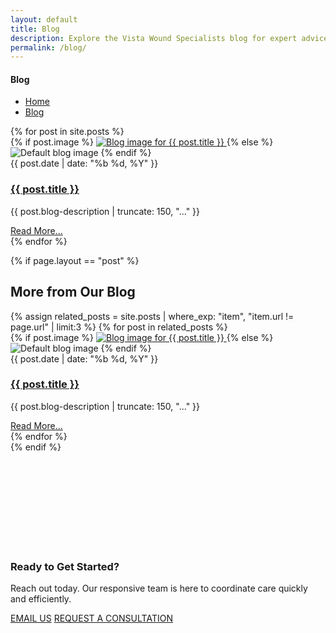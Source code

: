 ```yaml
---
layout: default
title: Blog
description: Explore the Vista Wound Specialists blog for expert advice, patient resources, and valuable insights on healing complex wounds and navigating at-home care.
permalink: /blog/
---
```


<section
  class="breadcrumbs hero-bg"
  style="
    background-image: url('{{ site.baseurl }}/assets/img/blog-main-page\ -image.png');
    background-size: cover;
    /* background-position: center; */
  "
>
  <div class="container">
    <div class="row">
      <!-- Breadcrumb-Content -->
      <div class="col-lg-6 offset-lg-3 col-12">
        <div class="breadcrumb-content">
          <h4>Blog</h4>
          <ul class="breadcrumb-menu">
            <li>
              <a href="{{ site.baseurl }}/">Home</a
              ><i class="far fa-angle-double-right"></i>
            </li>
            <li><a href="#">Blog</a></li>
          </ul>
        </div>
      </div>
    </div>
  </div>
</section>

<section class="blog-area blog-archive-area">
  <div class="container">
    <div class="row">
      {% for post in site.posts %}
      <div
        class="col-lg-4 col-md-6 col-12 wow fadeInLeft mb-3"
        data-wow-delay="0.2s"
      >
        <!-- Single Blog -->
        <div class="single-blog">
          <div class="s-blog-head">
            <div class="s-blog-img">
              {% if post.image %}
              <a href="{{ site.baseurl }}{{ post.url }}"
                  >
              <img
                src="{{ site.baseurl }}{{ post.image }}"
                alt="Blog image for {{ post.title }}"
              />
              </a>
              {% else %}
              <img
                src="{{ site.baseurl }}/assets/img/default-blog.jpg"
                alt="Default blog image"
              />
              {% endif %}
            </div>
            <div class="top-meta">
              <span>{{ post.date | date: "%b %d, %Y" }}</span>
            </div>
          </div>
          <div class="single-blog-content">
            <div class="single-blog-title">
              <h3>
                <a href="{{ site.baseurl }}{{ post.url }}"
                  >{{ post.title }}</a
                >
              </h3>
              <p>{{ post.blog-description | truncate: 150, "..." }}</p>
            </div>
            <!-- Blog Author -->
            <div class="blog-author">
              <!-- <div class="b-author-left">
                <img src="/assets/img/nurse-blog-first.png" alt="#" />
              </div> -->
              <div class="b-author-content">
                <a href="{{ site.baseurl }}{{ post.url }}" class="about-links"
                  >Read More...</a
                >
              </div>
            </div>
          </div>
        </div>
      </div>
      {% endfor %}
      <!-- End Single Blog -->
    </div>

  </div>
</section>

{% if page.layout == "post" %}

<!-- More Blog Posts Section -->
<section class="blog-area blog-archive-area">
  <div class="container">
    <h2 class="section-title text-center mt-5 mb-3">More from Our Blog</h2>
    <div class="row">
      {% assign related_posts = site.posts | where_exp: "item", "item.url !=
      page.url" | limit:3 %} {% for post in related_posts %}
      <div
        class="col-lg-4 col-md-6 col-12 wow fadeInLeft mb-3"
        data-wow-delay="0.2s"
      >
        <div class="single-blog">
          <div class="s-blog-head">
            <div class="s-blog-img">
              {% if post.image %}
              <a href="{{ site.baseurl }}{{ post.url }}">
              <img
                src="{{ site.baseurl }}{{ post.image }}"
                alt="Blog image for {{ post.title }}"
              />
              </a>
              {% else %}
              <img
                src="{{ site.baseurl }}/assets/img/default-blog.jpg"
                alt="Default blog image"
              />
              {% endif %}
            </div>
            <div class="top-meta">
              <span>{{ post.date | date: "%b %d, %Y" }}</span>
            </div>
          </div>
          <div class="single-blog-content">
            <div class="single-blog-title">
              <h3>
                <a href="{{ site.baseurl }}{{ post.url }}"
                  >{{ post.title  }}</a
                >
              </h3>
              <p>{{ post.blog-description | truncate: 150, "..." }}</p>
            </div>
            <div class="blog-author">
              <div class="b-author-content">
                <a href="{{ site.baseurl }}{{ post.url }}" class="about-links"
                  >Read More...</a
                >
              </div>
            </div>
          </div>
        </div>
      </div>
      {% endfor %}
    </div>
  </div>
</section>
{% endif %}

<section
  class="news-letter-area newsletter-bg"
  style="background-image: url('{{ site.baseurl }}/assets/img/ready-to-started.png'); padding: 150px 0; background-size: cover; background-position: center; background-repeat: no-repeat;"
>
  <div class="container">
    <div class="row align-items-center">
      <div class="col-lg-6 col-12 wow fadeInLeft" data-wow-delay="0.1s">
        <div class="news-letter-content">
          <h3>Ready to Get Started?</h3>
          <p>
            Reach out today. Our responsive team is here to coordinate care
            quickly and efficiently.
          </p>
        </div>
      </div>
      <div class="col-lg-6 col-12 wow fadeInRight" data-wow-delay="0.2s">
        <div
          class="hero-button d-flex gap-3 justify-content-lg-end justify-content-center mt-3 mt-lg-0"
        >
          <a href="mailto:contact@vistawound.com" class="theme-btn">EMAIL US</a>
          <a href="{{ site.baseurl }}/contact-us/" class="theme-btn"
            >REQUEST A CONSULTATION</a
          >
        </div>
      </div>
    </div>
  </div>
</section>
